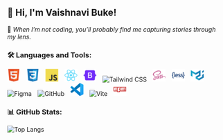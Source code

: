 ## 👋 Hi, I'm Vaishnavi Buke!

📸 *When I’m not coding, you’ll probably find me capturing stories through my lens.*

### 🛠️ Languages and Tools:

<p align="left">
  <a href="https://developer.mozilla.org/en-US/docs/Web/HTML" target="_blank" style="text-decoration:none;">
    <img src="https://raw.githubusercontent.com/devicons/devicon/master/icons/html5/html5-original.svg" alt="HTML" width="30" height="30" style="margin-right:10px;"/>
  </a>
  <a href="https://developer.mozilla.org/en-US/docs/Web/CSS" target="_blank" style="text-decoration:none;">
    <img src="https://raw.githubusercontent.com/devicons/devicon/master/icons/css3/css3-original.svg" alt="CSS" width="30" height="30" style="margin-right:10px;"/>
  </a>
  <a href="https://developer.mozilla.org/en-US/docs/Web/JavaScript" target="_blank" style="text-decoration:none;">
    <img src="https://raw.githubusercontent.com/devicons/devicon/master/icons/javascript/javascript-original.svg" alt="JavaScript" width="30" height="30" style="margin-right:10px;"/>
  </a>
  <a href="https://reactjs.org/" target="_blank" style="text-decoration:none;">
    <img src="https://raw.githubusercontent.com/devicons/devicon/master/icons/react/react-original.svg" alt="React" width="30" height="30" style="margin-right:10px;"/>
  </a>

  <a href="https://getbootstrap.com/" target="_blank" style="text-decoration:none;">
    <img src="https://raw.githubusercontent.com/devicons/devicon/master/icons/bootstrap/bootstrap-plain.svg" alt="Bootstrap" width="30" height="30" style="margin-right:10px;"/>
  </a>
  <a href="https://tailwindcss.com/" target="_blank" style="text-decoration:none;">
    <img src="https://www.vectorlogo.zone/logos/tailwindcss/tailwindcss-icon.svg" alt="Tailwind CSS" width="30" height="30" style="margin-right:10px;"/>
  </a>
  <a href="https://sass-lang.com/" target="_blank" style="text-decoration:none;">
    <img src="https://raw.githubusercontent.com/devicons/devicon/master/icons/sass/sass-original.svg" alt="SASS" width="30" height="30" style="margin-right:10px;"/>
  </a>
  <a href="https://lesscss.org/" target="_blank" style="text-decoration:none;">
    <img src="https://raw.githubusercontent.com/devicons/devicon/master/icons/less/less-plain-wordmark.svg" alt="LESS" width="30" height="30" style="margin-right:10px;"/>
  </a>
  <a href="https://mui.com/" target="_blank" style="text-decoration:none;">
    <img src="https://raw.githubusercontent.com/devicons/devicon/master/icons/materialui/materialui-original.svg" alt="Material UI" width="30" height="30" style="margin-right:10px;"/>
  </a>

  <a href="https://www.figma.com/" target="_blank" style="text-decoration:none;">
    <img src="https://www.vectorlogo.zone/logos/figma/figma-icon.svg" alt="Figma" width="30" height="30" style="margin-right:10px;"/>
  </a>
  <a href="https://github.com/" target="_blank" style="text-decoration:none;">
    <img src="https://cdn.jsdelivr.net/gh/devicons/devicon/icons/github/github-original.svg" alt="GitHub" width="30" height="30" style="margin-right:10px;"/>
  </a>
  <a href="https://code.visualstudio.com/" target="_blank" style="text-decoration:none;">
    <img src="https://raw.githubusercontent.com/devicons/devicon/master/icons/vscode/vscode-original.svg" alt="VS Code" width="30" height="30" style="margin-right:10px;"/>
  </a>
  <a href="https://vitejs.dev/" target="_blank" style="text-decoration:none;">
    <img src="https://vitejs.dev/logo.svg" alt="Vite" width="30" height="30" style="margin-right:10px;"/>
  </a>
  <a href="https://www.npmjs.com/" target="_blank" style="text-decoration:none;">
    <img src="https://raw.githubusercontent.com/devicons/devicon/master/icons/npm/npm-original-wordmark.svg" alt="NPM" width="30" height="30" style="margin-right:10px;"/>
  </a>
</p>


### 📊 GitHub Stats:

![Top Langs](https://github-readme-stats.vercel.app/api/top-langs/?username=vaishnavibuke&layout=compact&langs_count=8&theme=default)



















<!--
**vaishnavibuke/vaishnavibuke** is a ✨ _special_ ✨ repository because its `README.md` (this file) appears on your GitHub profile.

Here are some ideas to get you started:

- 🔭 I’m currently working on ...
- 🌱 I’m currently learning ...
- 👯 I’m looking to collaborate on ...
- 🤔 I’m looking for help with ...
- 💬 Ask me about ...
- 📫 How to reach me: ...
- 😄 Pronouns: ...
- ⚡ Fun fact: ...
-->





